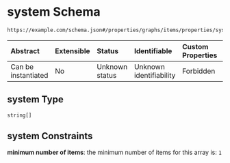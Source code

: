 # system Schema

```txt
https://example.com/schema.json#/properties/graphs/items/properties/system
```



| Abstract            | Extensible | Status         | Identifiable            | Custom Properties | Additional Properties | Access Restrictions | Defined In                                                                        |
| :------------------ | :--------- | :------------- | :---------------------- | :---------------- | :-------------------- | :------------------ | :-------------------------------------------------------------------------------- |
| Can be instantiated | No         | Unknown status | Unknown identifiability | Forbidden         | Allowed               | none                | [kgsteward.schema.json\*](../../out/kgsteward.schema.json "open original schema") |

## system Type

`string[]`

## system Constraints

**minimum number of items**: the minimum number of items for this array is: `1`
